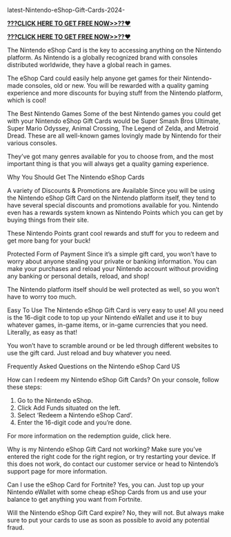 latest-Nintendo-eShop-Gift-Cards-2024-


**[???CLICK HERE TO GET FREE NOW>>??❤️](https://cutt.ly/SeVJN6y3)**

**[???CLICK HERE TO GET FREE NOW>>??❤️](https://cutt.ly/SeVJN6y3)**

The Nintendo eShop Card is the key to accessing anything on the Nintendo platform. As Nintendo is a globally recognized brand with consoles distributed worldwide, they have a global reach in games.

The eShop Card could easily help anyone get games for their Nintendo-made consoles, old or new. You will be rewarded with a quality gaming experience and more discounts for buying stuff from the Nintendo platform, which is cool!

The Best Nintendo Games
Some of the best Nintendo games you could get with your Nintendo eShop Gift Cards would be Super Smash Bros Ultimate, Super Mario Odyssey, Animal Crossing, The Legend of Zelda, and Metroid Dread. These are all well-known games lovingly made by Nintendo for their various consoles.

They’ve got many genres available for you to choose from, and the most important thing is that you will always get a quality gaming experience.

Why You Should Get The Nintendo eShop Cards

A variety of Discounts & Promotions are Available
Since you will be using the Nintendo eShop Gift Card on the Nintendo platform itself, they tend to have several special discounts and promotions available for you. Nintendo even has a rewards system known as Nintendo Points which you can get by buying things from their site.

These Nintendo Points grant cool rewards and stuff for you to redeem and get more bang for your buck!

Protected Form of Payment
Since it’s a simple gift card, you won’t have to worry about anyone stealing your private or banking information. You can make your purchases and reload your Nintendo account without providing any banking or personal details, reload, and shop!

The Nintendo platform itself should be well protected as well, so you won’t have to worry too much.

Easy To Use
The Nintendo eShop Gift Card is very easy to use! All you need is the 16-digit code to top up your Nintendo eWallet and use it to buy whatever games, in-game items, or in-game currencies that you need. Literally, as easy as that!

You won’t have to scramble around or be led through different websites to use the gift card. Just reload and buy whatever you need.

Frequently Asked Questions on the Nintendo eShop Card US

How can I redeem my Nintendo eShop Gift Cards?
On your console, follow these steps:
1. Go to the Nintendo eShop.
2. Click Add Funds situated on the left.
3. Select ‘Redeem a Nintendo eShop Card’.
4. Enter the 16-digit code and you’re done.

For more information on the redemption guide, click here.

Why is my Nintendo eShop Gift Card not working?
Make sure you’ve entered the right code for the right region, or try restarting your device. If this does not work, do contact our customer service or head to Nintendo’s support page for more information.

Can I use the eShop Card for Fortnite?
Yes, you can. Just top up your Nintendo eWallet with some cheap eShop Cards from us and use your balance to get anything you want from Fortnite.

Will the Nintendo eShop Gift Card expire?
No, they will not. But always make sure to put your cards to use as soon as possible to avoid any potential fraud.
